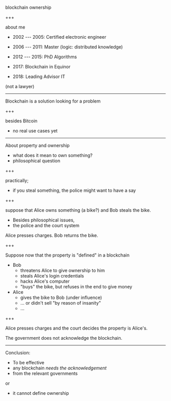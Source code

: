 blockchain ownership

+++

about me

* 2002 --- 2005: Certified electronic engineer
* 2006 --- 2011: Master (logic: distributed knowledge)
* 2012 --- 2015: PhD Algorithms

* 2017: Blockchain in Equinor
* 2018: Leading Advisor IT

(not a lawyer)

---

Blockchain is a solution looking for a problem

+++

besides Bitcoin

* no real use cases yet

---

About property and ownership

* what does it mean to own something?
* philosophical question

+++

practically;

* if you steal something, the police might want to have a say


+++

suppose that Alice owns something (a bike?) and Bob steals the bike.

* Besides philosophical issues,
* the police and the court system

Alice presses charges.  Bob returns the bike.

+++

Suppose now that the property is "defined" in a blockchain

* Bob
  * threatens Alice to give ownership to him
  * steals Alice's login credentials
  * hacks Alice's computer
  * "buys" the bike, but refuses in the end to give money
* Alice
  * gives the bike to Bob (under influence)
  * ... or didn't sell "by reason of insanity"
  * ...

+++

Alice presses charges and the court decides the property is Alice's.

The government does not acknowledge the blockchain.

---

Conclusion:

* To be effective
* any blockchain _needs the acknowledgement_
* from the relevant governments

or

* it cannot define ownership
